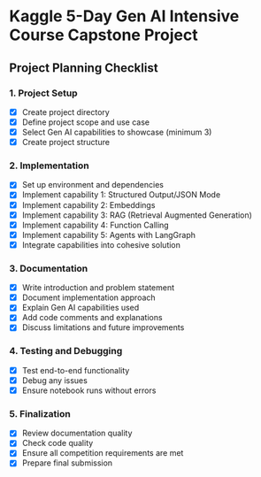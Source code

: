 # Kaggle 5-Day Gen AI Intensive Course Capstone Project

## Project Planning Checklist

### 1. Project Setup
- [x] Create project directory
- [x] Define project scope and use case
- [x] Select Gen AI capabilities to showcase (minimum 3)
- [x] Create project structure

### 2. Implementation
- [x] Set up environment and dependencies
- [x] Implement capability 1: Structured Output/JSON Mode
- [x] Implement capability 2: Embeddings
- [x] Implement capability 3: RAG (Retrieval Augmented Generation)
- [x] Implement capability 4: Function Calling
- [x] Implement capability 5: Agents with LangGraph
- [x] Integrate capabilities into cohesive solution

### 3. Documentation
- [x] Write introduction and problem statement
- [x] Document implementation approach
- [x] Explain Gen AI capabilities used
- [x] Add code comments and explanations
- [x] Discuss limitations and future improvements

### 4. Testing and Debugging
- [x] Test end-to-end functionality
- [x] Debug any issues
- [x] Ensure notebook runs without errors

### 5. Finalization
- [x] Review documentation quality
- [x] Check code quality
- [x] Ensure all competition requirements are met
- [x] Prepare final submission
